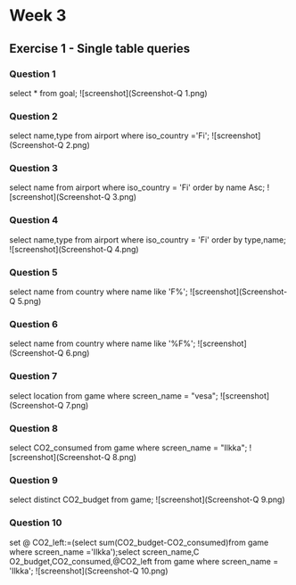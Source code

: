 # Week 3
## Exercise 1 - Single table queries
### Question 1
select * from goal;
![screenshot](Screenshot-Q 1.png)

### Question 2
select name,type from airport where iso_country ='Fi';
![screenshot](Screenshot-Q 2.png)

### Question 3
select name from airport where iso_country = 'Fi' order by name Asc;
![screenshot](Screenshot-Q 3.png)

### Question 4
select name,type from airport where iso_country = 'Fi' order by type,name;
![screenshot](Screenshot-Q 4.png)

### Question 5
select name from country where name like 'F%';
![screenshot](Screenshot-Q 5.png)

### Question 6
select name from country where name like '%F%';
![screenshot](Screenshot-Q 6.png)

### Question 7
select location from game where screen_name = "vesa";
![screenshot](Screenshot-Q 7.png)

### Question 8
select CO2_consumed from game where screen_name = "Ilkka";
![screenshot](Screenshot-Q 8.png)

### Question 9
select distinct CO2_budget from game;
![screenshot](Screenshot-Q 9.png)

### Question 10
set @ CO2_left:=(select sum(CO2_budget-CO2_consumed)from game where screen_name ='Ilkka');select screen_name,C
O2_budget,CO2_consumed,@CO2_left from game where screen_name = 'Ilkka';
![screenshot](Screenshot-Q 10.png)






 